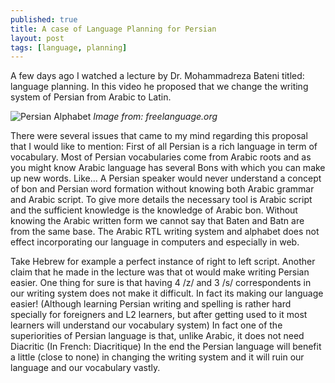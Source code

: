 ```yaml
---
published: true
title: A case of Language Planning for Persian
layout: post
tags: [language, planning]
---
```

A few days ago I watched a lecture by Dr. Mohammadreza Bateni titled: language planning. In this video he proposed that we change the writing system of Persian from Arabic to Latin.

![Persian Alphabet](http://blog.adelr.ir/images/persian-farsi-alphabet-writing-system.jpg)
<I>Image from: freelanguage.org</I>

There were several issues that came to my mind regarding this proposal that I would like to mention:
First of all Persian is a rich language in term of vocabulary. Most of Persian vocabularies come from Arabic roots and as you might know Arabic language has several Bons with which you can make up new words. Like... A Persian speaker would never understand a concept of bon and Persian word formation without knowing both Arabic grammar and Arabic script. To give more details the necessary tool is Arabic script and the sufficient knowledge is the knowledge of Arabic bon. Without knowing the Arabic written form we cannot say that Baten and Batn are from the same base.
The Arabic RTL writing system and alphabet does not effect incorporating our language in computers and especially in web. 

Take Hebrew for example a perfect instance of right to left script. 
Another claim that he made in the lecture was that ot would make writing Persian easier. One thing for sure is that having 4 /z/ and 3 /s/ correspondents in our writing system does not make it difficult. In fact its making our language easier! (Although learning Persian writing and spelling is rather hard specially for foreigners and L2 learners, but after getting used to it most learners will understand our vocabulary system)
In fact one of the superiorities of Persian language is that, unlike Arabic, it does not need Diacritic (In French: Diacritique) 
In the end the Persian language will benefit a little (close to none) in changing the writing system and it will ruin our language and our vocabulary vastly.